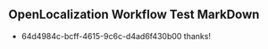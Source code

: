 ## OpenLocalization Workflow Test MarkDown
* 64d4984c-bcff-4615-9c6c-d4ad6f430b00 thanks!

<!--HONumber=Aug16_HO5-->


